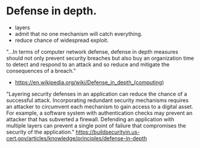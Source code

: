 


Defense in depth.   
=================
- layers
- admit that no one mechanism will catch everything.
- reduce chance of widespread exploit.


"...In terms of computer network defense, defense in depth measures should not only prevent security breaches but also buy an organization time to detect and respond to an attack and so reduce and mitigate the consequences of a breach."
- https://en.wikipedia.org/wiki/Defense_in_depth_(computing)

"Layering security defenses in an application can reduce the chance of a successful attack. Incorporating redundant security mechanisms requires an attacker to circumvent each mechanism to gain access to a digital asset. For example, a software system with authentication checks may prevent an attacker that has subverted a firewall. Defending an application with multiple layers can prevent a single point of failure that compromises the security of the application."
https://buildsecurityin.us-cert.gov/articles/knowledge/principles/defense-in-depth




